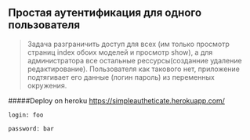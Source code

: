 ## Простая аутентификация для одного пользователя

>Задача разграничить доступ для всех (им только просмотр 
страниц index обоих моделей и просмотр show), а для 
администратора все остальные рессурсы(созданние удаление 
редактирование).
Пользователя как такового нет, приложение подтягивает его 
данные (логин пароль) из переменных окружения.

#####Deploy on heroku
<https://simpleautheticate.herokuapp.com/>

``` login: foo ```

``` password: bar ```